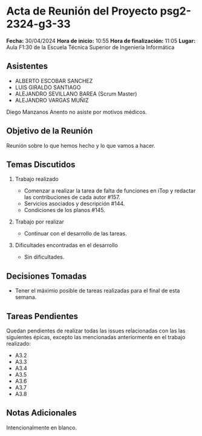 # Acta de Reunión del Proyecto psg2-2324-g3-33

**Fecha:** 30/04/2024
**Hora de inicio:** 10:55
**Hora de finalización:** 11:05
**Lugar:** Aula F1:30 de la Escuela Técnica Superior de Ingeniería Informática

## Asistentes
- ALBERTO ESCOBAR SANCHEZ
- LUIS GIRALDO SANTIAGO 
- ALEJANDRO SEVILLANO BAREA (Scrum Master)
- ALEJANDRO VARGAS MUÑIZ

Diego Manzanos Anento no asiste por motivos médicos.


## Objetivo de la Reunión
Reunión sobre lo que hemos hecho y lo que vamos a hacer.

## Temas Discutidos
1. Trabajo realizado
    - Comenzar a realizar la tarea de falta de funciones en iTop y redactar las contribuciones de cada autor #157.
    - Servicios asociados y descripción #144.
    - Condiciones de los planos #145.
    
   
2. Trabajo por realizar
   - Continuar con el desarrollo de las tareas.
   
3. Dificultades encontradas en el desarrollo
   - Sin dificultades.

## Decisiones Tomadas
- Tener el máximio posible de tareas realizadas para el final de esta semana.

## Tareas Pendientes
Quedan pendientes de realizar todas las issues relacionadas con las las siguientes épicas, excepto las mencionadas anteriormente en el trabajo realizado:

- A3.2
- A3.3
- A3.4
- A3.5
- A3.6
- A3.7
- A3.8



## Notas Adicionales
Intencionalmente en blanco.
